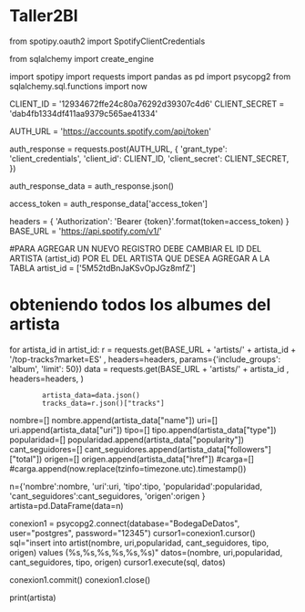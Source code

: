 # Taller2BI


from spotipy.oauth2 import SpotifyClientCredentials

from sqlalchemy import create_engine

import spotipy
import requests
import pandas as pd
import psycopg2
from sqlalchemy.sql.functions import now

CLIENT_ID = '12934672ffe24c80a76292d39307c4d6'
CLIENT_SECRET = 'dab4fb1334df411aa9379c565ae41334'

AUTH_URL = 'https://accounts.spotify.com/api/token'


auth_response = requests.post(AUTH_URL, {
    'grant_type': 'client_credentials',
    'client_id': CLIENT_ID,
    'client_secret': CLIENT_SECRET,
})


auth_response_data = auth_response.json()


access_token = auth_response_data['access_token']

headers = {
    'Authorization': 'Bearer {token}'.format(token=access_token)
}
BASE_URL = 'https://api.spotify.com/v1/'

#PARA AGREGAR UN NUEVO REGISTRO DEBE CAMBIAR EL ID DEL ARTISTA (artist_id) POR EL DEL ARTISTA QUE DESEA AGREGAR A LA TABLA
artist_id = ['5M52tdBnJaKSvOpJGz8mfZ']


# obteniendo todos los albumes del artista
for artista_id in artist_id:
            r = requests.get(BASE_URL + 'artists/' + artista_id + '/top-tracks?market=ES' ,
                             headers=headers,
                             params={'include_groups': 'album', 'limit': 50})
            data = requests.get(BASE_URL + 'artists/' + artista_id ,
                             headers=headers,
                             )


            artista_data=data.json()
            tracks_data=r.json()["tracks"]

nombre=[]
nombre.append(artista_data["name"])
uri=[]
uri.append(artista_data["uri"])
tipo=[]
tipo.append(artista_data["type"])
popularidad=[]
popularidad.append(artista_data["popularity"])
cant_seguidores=[]
cant_seguidores.append(artista_data["followers"]["total"])
origen=[]
origen.append(artista_data["href"])
#carga=[]
#carga.append(now.replace(tzinfo=timezone.utc).timestamp())

n={'nombre':nombre,
   'uri':uri,
   'tipo':tipo,
   'popularidad':popularidad,
   'cant_seguidores':cant_seguidores,
   'origen':origen
 }
artista=pd.DataFrame(data=n)

conexion1 = psycopg2.connect(database="BodegaDeDatos", user="postgres", password="12345")
cursor1=conexion1.cursor()
sql="insert into artist(nombre, uri,popularidad, cant_seguidores, tipo, origen) values (%s,%s,%s,%s,%s,%s)"
datos=(nombre, uri,popularidad, cant_seguidores, tipo, origen)
cursor1.execute(sql, datos)


conexion1.commit()
conexion1.close()

print(artista)
